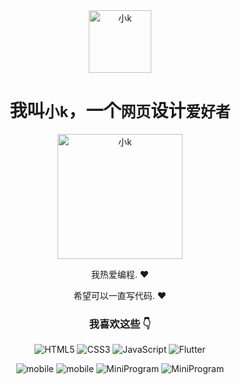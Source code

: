 <div align=center>

<img alt="小k" src="https://cdn.jsdelivr.net/gh/gylwj/gylwj@main/1.jpg" width=100 />

# 我叫`小k`，一个`网页`设计`爱好者`

<img alt="小k" src="https://cdn.jsdelivr.net/gh/gylwj/gylwj@main/1.jpg" width=200 />

  
我热爱编程. :heart:

希望可以一直写代码. :heart:

### 我喜欢这些 :point_down:  

<p>

![HTML5](https://img.shields.io/badge/-HTML5-red?logo=html5&logoColor=white)
![CSS3](https://img.shields.io/badge/-CSS3-blue?logo=css3&logoColor=white)
![JavaScript](https://img.shields.io/badge/-JavaScript-yellow?logo=javascript&logoColor=white)
![Flutter](https://img.shields.io/badge/-Flutter-blue?logo=flutter&logoColor=white)

</p>

<p>

![mobile](https://img.shields.io/badge/-iOS-red?logo=apple&logoColor=white)
![mobile](https://img.shields.io/badge/-Android-yellow?logo=android&logoColor=white)
![MiniProgram](https://img.shields.io/badge/-MiniProgram-blue?logo=wechat&logoColor=white)
![MiniProgram](https://img.shields.io/badge/-uniapp-green?logo=vue.js&logoColor=white)

</p>

<!--2.0版本-->
<!--<img align="left" src="https://cdn.jsdelivr.net/gh/gylwj/gylwj@main/1.jpg" alt="小k" width=285px height=384px/>

Hi, my name is **小k**.

I'm a front-end developer from China.

### 我的个人网站

- [主页](https://imlwj.cn) - 我的个人主页
- [资源](https://rjku.gitee.io) - 我的资源导航
- [博客](https://xkboi.cn) - 我的个人博客


### Get in touch

- Twitter: [@nbklsznb](https://twitter.com/nbklsznb)
- Personal site: [客服](https://rjku.gitee.io/kf)
-->

<!--默认生成版本-->
<!--
**gylwj/gylwj** is a ✨ _special_ ✨ repository because its `README.md` (this file) appears on your GitHub profile.

Here are some ideas to get you started:

- 🔭 I’m currently working on ...
- 🌱 I’m currently learning ...
- 👯 I’m looking to collaborate on ...
- 🤔 I’m looking for help with ...
- 💬 Ask me about ...
- 📫 How to reach me: ...
- 😄 Pronouns: ...
- ⚡ Fun fact: ...
-->
